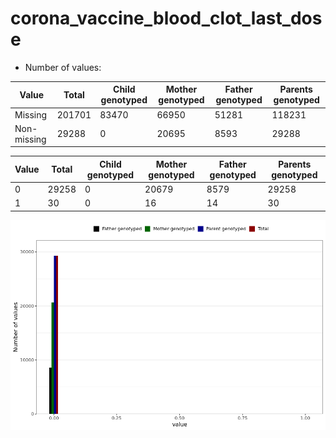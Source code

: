 # corona_vaccine_blood_clot_last_dose
- Number of values:

| Value | Total | Child genotyped | Mother genotyped | Father genotyped | Parents genotyped |
| ----- | ----- | --------------- | ---------------- | ---------------- |---------------- |
| Missing | 201701 | 83470 | 66950 | 51281 | 118231 |
| Non-missing | 29288 | 0 | 20695 | 8593 | 29288 |

| Value | Total | Child genotyped | Mother genotyped | Father genotyped | Parents genotyped |
| ----- | ----- | --------------- | ---------------- | ---------------- |---------------- |
| 0 | 29258 | 0 | 20679 | 8579 | 29258 |
| 1 | 30 | 0 | 16 | 14 | 30 |



![](corona_vaccine_blood_clot_last_dose_n.png)



